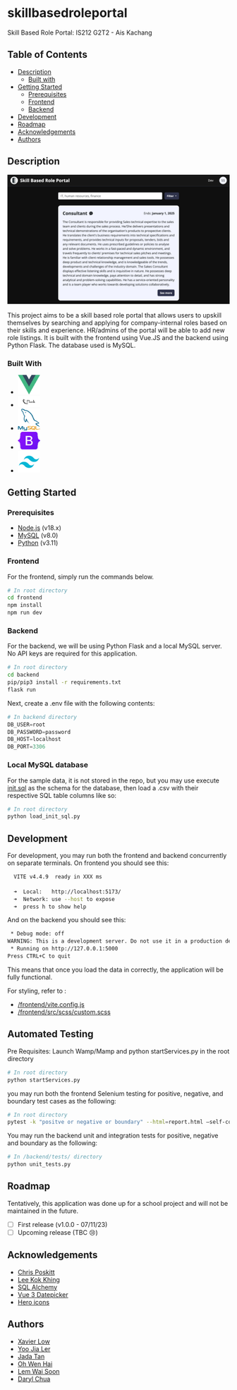 # skillbasedroleportal

Skill Based Role Portal: IS212 G2T2 - Ais Kachang

## Table of Contents

- [Description](#description)
  - [Built with](#built-with)
- [Getting Started](#getting-started)
  - [Prerequisites](#prerequisites)
  - [Frontend](#frontend)
  - [Backend](#backend)
- [Development](#development)
- [Roadmap](#roadmap)
- [Acknowledgements](#acknowledgements)
- [Authors](#authors)

## Description

![Homepage](images/Home.png)

This project aims to be a skill based role portal that allows users to upskill themselves by searching and applying for company-internal roles based on their skills and experience. HR/admins of the portal will be able to add new role listings. It is built with the frontend using Vue.JS and the backend using Python Flask. The database used is MySQL.

### Built With

- <a href="https://vuejs.org/"><img src="images/vue.png" alt="Vue" width="50"></a>
- <a href="https://flask.palletsprojects.com/en/3.0.x/"><img src="images/flask.png" alt="Python Flask" width="50"></a>
- <a href="https://www.mysql.com/"><img src="images/sql.png" alt="MySQL" width="50"></a>
- <a href="https://getbootstrap.com/"><img src="images/bootstrap.png" alt="Bootstrap" width="50"></a>
- <a href="https://tailwindcss.com/"><img src="images/tailwind.png" alt="TailwindCSS" width="50"></a>

## Getting Started

### Prerequisites

- [Node.js](https://nodejs.org/en/) (v18.x)
- [MySQL](https://dev.mysql.com/downloads/mysql/) (v8.0)
- [Python](https://www.python.org/downloads/) (v3.11)

### Frontend

For the frontend, simply run the commands below.

```bash
# In root directory
cd frontend
npm install
npm run dev
```

### Backend

For the backend, we will be using Python Flask and a local MySQL server. No API keys are required for this application.

```bash
# In root directory
cd backend
pip/pip3 install -r requirements.txt
flask run
```

Next, create a .env file with the following contents:

```python
# In backend directory
DB_USER=root
DB_PASSWORD=password
DB_HOST=localhost
DB_PORT=3306
```

### Local MySQL database
For the sample data, it is not stored in the repo, but you may use execute [init.sql](https://github.com/darylcwx/skillbasedroleportal/blob/main/init.sql) as the schema for the database, then load a .csv with their respective SQL table columns like so:

```bash
# In root directory
python load_init_sql.py
```

## Development

For development, you may run both the frontend and backend concurrently on separate terminals. On frontend you should see this:

```bash
  VITE v4.4.9  ready in XXX ms

  ➜  Local:   http://localhost:5173/
  ➜  Network: use --host to expose
  ➜  press h to show help
```

And on the backend you should see this:

```bash
 * Debug mode: off
WARNING: This is a development server. Do not use it in a production deployment. Use a production WSGI server instead.
 * Running on http://127.0.0.1:5000
Press CTRL+C to quit
```

This means that once you load the data in correctly, the application will be fully functional.

For styling, refer to :
- [/frontend/vite.config.js](https://github.com/darylcwx/skillbasedroleportal/blob/main/frontend/vite.config.js)
- [/frontend/src/scss/custom.scss](https://github.com/darylcwx/skillbasedroleportal/blob/main/frontend/src/scss/custom.scss)

## Automated Testing

Pre Requisites: Launch Wamp/Mamp and python startServices.py in the root directory

```bash
# In root directory
python startServices.py
```

you may run both the frontend Selenium testing for positive, negative, and boundary test cases as the following:

```bash
# In root directory
pytest -k "positve or negative or boundary" --html=report.html —self-contained-html
```

You may run the backend unit and integration tests for positive, negative and boundary as the following:

```bash
# In /backend/tests/ directory
python unit_tests.py
```

## Roadmap

Tentatively, this application was done up for a school project and will not be maintained in the future.

- [ ] First release (v1.0.0 - 07/11/23)
- [ ] Upcoming release (TBC 😢)

## Acknowledgements

- [Chris Poskitt](https://cposkitt.github.io/)
- [Lee Kok Khing](https://www.linkedin.com/in/lee-kok-khing-b074b69/)
- [SQL Alchemy](https://www.sqlalchemy.org/)
- [Vue 3 Datepicker](https://vue3datepicker.com/)
- [Hero icons](https://heroicons.dev/)

## Authors

- [Xavier Low](https://github.com/xavierlowjunjie)
- [Yoo Jia Ler](https://github.com/ninjachicken100)
- [Jada Tan](https://github.com/jadatanjq)
- [Oh Wen Hai](https://github.com/wenhai-smu)
- [Lem Wai Soon](https://github.com/Waisoon123)
- [Daryl Chua](https://github.com/darylcwx)
